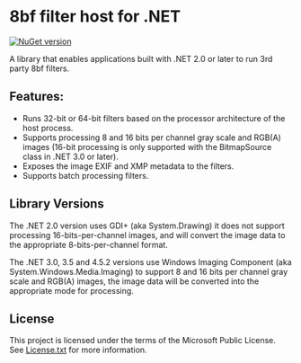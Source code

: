 # 8bf filter host for .NET
 
 [![NuGet version](https://img.shields.io/nuget/v/PSFilterHost.svg?style=flat)](https://www.nuget.org/packages/PSFilterHost/)

 A library that enables applications built with .NET 2.0 or later to run 3rd party 8bf filters. 

## Features:

* Runs 32-bit or 64-bit filters based on the processor architecture of the host process.
*  Supports processing 8 and 16 bits per channel gray scale and RGB(A) images (16-bit processing is only supported with the BitmapSource class in .NET 3.0 or later). 
*  Exposes the image EXIF and XMP metadata to the filters.
*   Supports batch processing filters.

## Library Versions

The .NET 2.0 version uses GDI+ (aka System.Drawing) it does not support processing 16-bits-per-channel images, and will convert the image data to the appropriate 8-bits-per-channel format.

The .NET 3.0, 3.5 and 4.5.2 versions use Windows Imaging Component (aka System.Windows.Media.Imaging) to support 8 and 16 bits per channel gray scale and RGB(A) images, the image data will be converted into the appropriate mode for processing.

## License

This project is licensed under the terms of the Microsoft Public License.   
See [License.txt](License.txt) for more information.